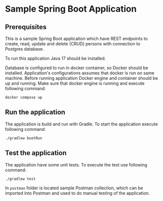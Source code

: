 # Sample Spring Boot Application

## Prerequisites

This is a sample Spring Boot application which have REST endpoints to create, read, update and delete (CRUD) persons 
with connection to Postgres database. 

To run this application Java 17 should be installed. 

Database is configured to run in docker container, so Docker should be installed. Application's configurations assumes 
that docker is run on same machine. Before running application Docker engine and container should be up and running.
Make sure that docker engine is running and execute following command:
```shell
docker compose up
```

## Run the application

The application is build and run with Gradle.
To start the application execute following command:
```shell
./gradlew bootRun
```

## Test the application

The application have some unit tests.
To execute the test use following command:
```shell
./gradlew test
```

In `postman` folder is located sample Postman collection, which can be imported into Postman and used to do manual
testing of the application.

